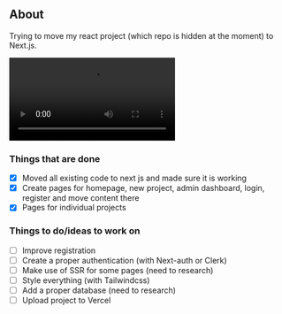 ## About

Trying to move my react project (which repo is hidden at the moment) to Next.js.

![Work in progress](/progress.mp4)

### Things that are done

- [x] Moved all existing code to next js and made sure it is working
- [x] Create pages for homepage, new project, admin dashboard, login, register and move content there
- [x] Pages for individual projects

### Things to do/ideas to work on

- [ ] Improve registration
- [ ] Create a proper authentication (with Next-auth or Clerk)
- [ ] Make use of SSR for some pages (need to research)
- [ ] Style everything (with Tailwindcss)
- [ ] Add a proper database (need to research)
- [ ] Upload project to Vercel
